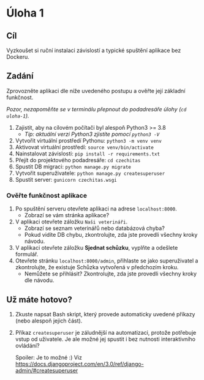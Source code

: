 # Úloha 1

## Cíl

Vyzkoušet si ruční instalaci závislostí a typické spuštění aplikace bez Dockeru.

## Zadání

Zprovozněte aplikaci dle níže uvedeného postupu a ověřte její základní funkčnost.

_Pozor, nezapoměňte se v terminálu přepnout do podadresáře úlohy (`cd uloha-1`)._

1. Zajistit, aby na cílovém počítači byl alespoň Python3 >= 3.8
   - _Tip: aktuální verzi Python3 zjistíte pomocí `python3 -V`_
2. Vytvořit virtuální prostředí Pythonu: `python3 -m venv venv`
3. Aktivovat virtuální prostředí: `source venv/bin/activate`
4. Nainstalovat závislosti: `pip install -r requirements.txt`
5. Přejít do projektového podadresáře: `cd czechitas`
6. Spustit DB migraci: `python manage.py migrate`
7. Vytvořit superuživatele: `python manage.py createsuperuser`
8. Spustit server: `gunicorn czechitas.wsgi`

### Ověřte funkčnost aplikace

1. Po spuštění serveru otevřete aplikaci na adrese `localhost:8000`.
   - Zobrazí se vám stránka aplikace?
2. V aplikaci otevřete záložku `Naši veterináři`.
   - Zobrazí se seznam veterinářů nebo databázová chyba?
   - Pokud vidíte DB chybu, zkontrolujte, zda jste provedli všechny kroky návodu.
3. V aplikaci otevřete záložku **Sjednat schůzku**, vyplňte a odešlete formulář.
4. Otevřete stránku `localhost:8000/admin`, přihlaste se jako superuživatel a zkontrolujte, že existuje Schůzka vytvořená v předchozím kroku.
   - Nemůžete se přihlásit? Zkontrolujte, zda jste provedli všechny kroky dle návodu.

## Už máte hotovo?

1. Zkuste napsat Bash skript, který provede automaticky uvedené příkazy (nebo alespoň jejich část).

2. Příkaz `createsuperuser` je záludnější na automatizaci, protože potřebuje vstup od uživatele. Je ale možné jej spustit i bez nutnosti interaktivního ovládání?

   Spoiler: Je to možné :) Viz https://docs.djangoproject.com/en/3.0/ref/django-admin/#createsuperuser
